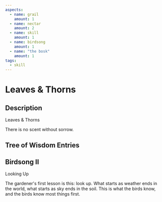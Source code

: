 ```yaml
---
aspects: 
  - name: grail
    amount: 1
  - name: nectar
    amount: 2
  - name: skill
    amount: 1
  - name: birdsong
    amount: 1
  - name: "the bosk"
    amount: 1
tags:
  - skill
---
```


# Leaves & Thorns

## Description
Leaves & Thorns

There is no scent without sorrow.
## Tree of Wisdom Entries
## Birdsong II
Looking Up

The gardener's first lesson is this: look up. What starts as weather ends in the world, what starts as sky ends in the soil. This is what the birds know, and the birds know most things first.